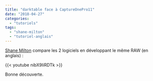 ```yaml
---
title: "darktable face à CaptureOnePro11"
date: "2018-04-27"
categories: 
  - "tutoriels"
tags: 
  - "shane-milton"
  - "tutoriel-anglais"
---
```


[Shane Milton](https://www.youtube.com/channel/UC9Xdl6CglNwxCZqvwKuE9TA) compare les 2 logiciels en développant le même RAW (en anglais) : 

{{< youtube nibX9liRDTk >}}

Bonne découverte.
